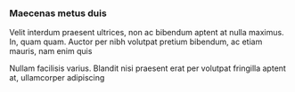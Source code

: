 ### Maecenas metus duis

Velit interdum praesent ultrices, non ac bibendum aptent at nulla maximus. In, quam quam. Auctor per nibh volutpat pretium bibendum, ac etiam mauris, nam enim quis

Nullam facilisis varius. Blandit nisi praesent erat per volutpat fringilla aptent at, ullamcorper adipiscing


